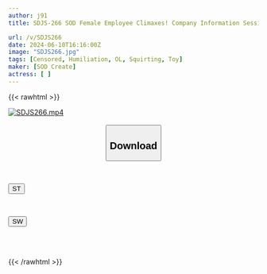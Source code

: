 ```yaml
---
author: j91
title: SDJS-266 SOD Female Employee Climaxes! Company Information Session 2024 – A Training Session Where You Can Never Let Up On The Induced Orgasms Even If You Leak A Total Of 85 Times. The Three Executive Candidates Have A Strong Sense Of Responsibility And Even If They Make The Venue Soaked With Cum, They Do Not Give Up. They Repeat The Appeal Of SOD With A Trembling Voice That Endures The Squirting And Pleasure So That They Are Not Found Out…

url: /v/SDJS266
date: 2024-06-10T16:16:00Z
image: "SDJS266.jpg"
tags: [Censored, Humiliation, OL, Squirting, Toy]
maker: [SOD Create]
actress: [ ]
---
```



{{< rawhtml >}}

<div class="video" data-videoid="p1LA3WO2lRUGyj">
    <a href="javascript:;">
        <img src="/v/SDJS266/SDJS266.jpg" width="WIDTH" height="HEIGHT" alt="SDJS266.mp4" loading="lazy">
    </a>
</div>

<script type="text/javascript" src="https://j91.asia/asset/on-demand-st.js"></script>

<br>
  <link rel="stylesheet" href="https://j91.asia/asset/bs5.css">
  
  <center>
  <button class="btn btn-primary" type="button" data-bs-toggle="collapse" data-bs-target=".multi-collapse" aria-expanded="false" aria-controls="multiCollapseExample1 multiCollapseExample2"><h2>Download</h2></button></center>
</p>
<div class="row">
  <div class="col">
    <div class="collapse multi-collapse" id="multiCollapseExample1">
      <div class="card card-body">
	      	      <br>
<div class="buttons">  
<p><a href="/v/SDJS266/st.html" target="_blank"><button class="btn-hover color-3"><i class="fa fa-download"></i> ST</button></a></p></div>
    </div>
  </div>
</div>
  <div class="col">
    <div class="collapse multi-collapse" id="multiCollapseExample2">
      <div class="card card-body">
	      <br>
<div class="buttons">
<p><a href="/v/SDJS266/sw.html" target="_blank"><button class="btn-hover color-2"><i class="fa fa-download"></i> SW</button></a></p></div>
<br><br>
      </div>
    </div>
  </div>
</div>

{{< /rawhtml >}}